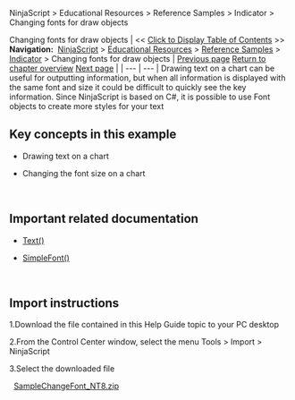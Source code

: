 ﻿
NinjaScript > Educational Resources > Reference Samples > Indicator > Changing fonts for draw objects

Changing fonts for draw objects
| << [Click to Display Table of Contents](changing_fonts_for_draw_object.md) >> **Navigation:**     [NinjaScript](ninjascript.md) > [Educational Resources](educational_resources.md) > [Reference Samples](reference_samples.md) > [Indicator](indicator2.md) > Changing fonts for draw objects | [Previous page](calculating_the_highest_high_o.md) [Return to chapter overview](indicator2.md) [Next page](coloring_a_region.md) |
| --- | --- |
Drawing text on a chart can be useful for outputting information, but when all information is displayed with the same font and size it could be difficult to quickly see the key information. Since NinjaScript is based on C#, it is possible to use Font objects to create more styles for your text
 
## Key concepts in this example
- Drawing text on a chart

- Changing the font size on a chart

 
## Important related documentation
- [Text()](text.md)

- [SimpleFont()](simplefont_class.md)

 
## Import instructions
1.Download the file contained in this Help Guide topic to your PC desktop

2.From the Control Center window, select the menu Tools > Import > NinjaScript

3.Select the downloaded file

 
[SampleChangeFont_NT8.zip](https://ninjatrader.com/support/helpGuides/nt8/samples/SampleChangeFont_NT8.zip)
